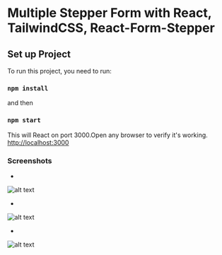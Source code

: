 # Multiple Stepper Form with React, TailwindCSS,  React-Form-Stepper


## Set up Project

To run this project, you need to run:

### `npm install`
and then
### `npm start`
This will React on port 3000.Open any browser to verify it's working.
[http://localhost:3000](http://localhost:3000) 

### Screenshots
*
 ![alt text](../multi-step-form//src//Images//Screenshot_1.png)

 *
![alt text](../multi-step-form//src//Images//Screenshot_2.png)

*
![alt text](../multi-step-form//src//Images//Screenshot_3.png)
